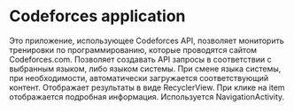 # Codeforces application

Это приложение, использующее Codeforces API, позволяет мониторить тренировки по программированию, которые проводятся сайтом Codeforces.com. Позволяет создавать API запросы в соответствии с выбранным языком, либо языком системы. При смене языка системы, при необходимости, автоматически загружается соответствующий контент.
Отображает результаты в виде RecyclerView. При клике на item отображается подробная информация. Используется NavigationActivity.
